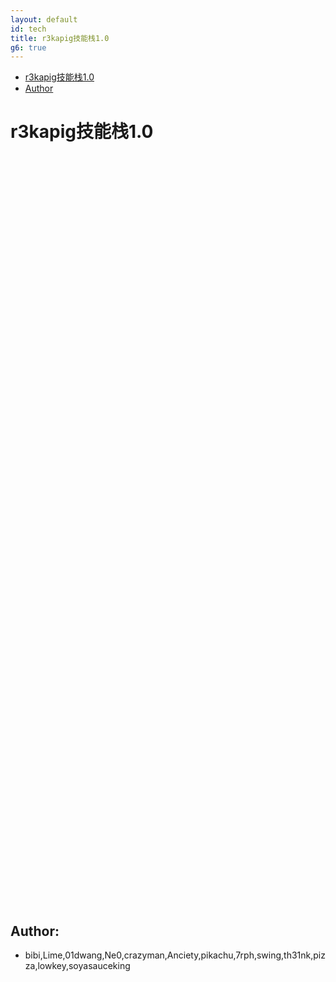 ```yaml
---
layout: default
id: tech
title: r3kapig技能栈1.0
g6: true
---
```


* [r3kapig技能栈1.0](#r3kapig技能栈10)
* [Author](#author)

# r3kapig技能栈1.0

<div id="container_tree" style="height: 1200px"></div>

## Author:

* bibi,Lime,01dwang,Ne0,crazyman,Anciety,pikachu,7rph,swing,th31nk,pizza,lowkey,soyasauceking
